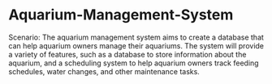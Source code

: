 # Aquarium-Management-System
Scenario:
The aquarium management system aims to create a database that can help aquarium owners manage their aquariums. The system will provide a variety of features,
such as a database to store information about the aquarium, and a scheduling system to help aquarium owners track feeding schedules, water changes,
and other maintenance tasks.
